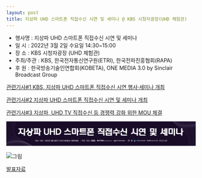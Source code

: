 ```yaml
---
layout: post
title: 지상파 UHD 스마트폰 직접수신 시연 및 세미나 @ KBS 시청자광장(UHD 체험관)
---
```


- 행사명 : 지상파 UHD 스마트폰 직접수신 시연 및 세미나
- 일   시 : 2022년 3월 2일 수요일 14:30~15:00
- 장   소 : KBS 시청자광장 (UHD 체험관)
- 주최/주관 : KBS, 한국전자통신연구원(ETRI), 한국전파진흥협회(RAPA)
- 후   원 : 한국방송기술인연합회(KOBETA), ONE MEDIA 3.0 by Sinclair Broadcast Group

[관련기사#1 KBS, 지상파 UHD 스마트폰 직접수신 시연 행사·세미나 개최](https://news.kbs.co.kr/news/view.do?ncd=5407271)

[관련기사#2 지상파 UHD 스마트폰 직접수신 시연 및 세미나 개최](http://journal.kobeta.com/%ec%a7%80%ec%83%81%ed%8c%8c-uhd-%ec%8a%a4%eb%a7%88%ed%8a%b8%ed%8f%b0-%ec%a7%81%ec%a0%91%ec%88%98%ec%8b%a0-%ec%8b%9c%ec%97%b0-%eb%b0%8f-%ec%84%b8%eb%af%b8%eb%82%98-%ea%b0%9c%ec%b5%9c/)

[관련기사#3 지상파, UHD TV 직접수신 등 경쟁력 강화 위한 MOU 체결](http://journal.kobeta.com/%ec%a7%80%ec%83%81%ed%8c%8c-uhd-tv-%ec%a7%81%ec%a0%91%ec%88%98%ec%8b%a0-%eb%93%b1-%ea%b2%bd%ec%9f%81%eb%a0%a5-%ea%b0%95%ed%99%94-%ec%9c%84%ed%95%9c-mou-%ec%b2%b4%ea%b2%b0/)

![그림](/images/Markone_title.jpg)

![그림](/images/Markone_invitation.jpg)

[발표자료](https://speakerdeck.com/sunghojeon/uhd-korea-jisangpa-uhd-bangsong-semina-at-hangugbangsonghoegwan-10ceung-bangsonggisulgyoyugweon)
